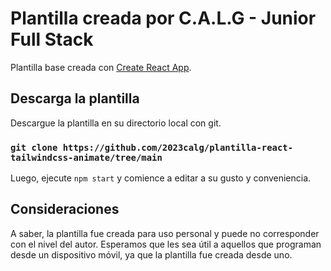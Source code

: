 # Plantilla creada por C.A.L.G - Junior Full Stack

Plantilla base creada con [Create React App](https://github.com/facebook/create-react-app).

## Descarga la plantilla

Descargue la plantilla en su directorio local con git.

### `git clone https://github.com/2023calg/plantilla-react-tailwindcss-animate/tree/main`

Luego, ejecute `npm start` y comience a editar a su gusto y conveniencia.

## Consideraciones

A saber, la plantilla fue creada para uso personal y puede no corresponder con el nivel del autor. Esperamos que les sea útil a aquellos que programan desde un dispositivo móvil, ya que la plantilla fue creada desde uno.
